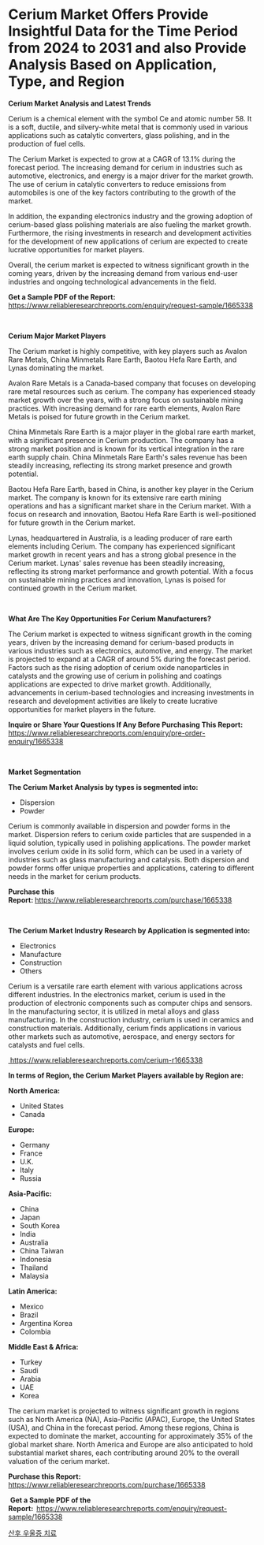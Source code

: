 <p><h1>Cerium Market Offers Provide Insightful Data for the Time Period from 2024 to 2031 and also Provide Analysis Based on Application, Type, and Region</h1></p><p><strong>Cerium Market Analysis and Latest Trends</strong></p>
<p><p>Cerium is a chemical element with the symbol Ce and atomic number 58. It is a soft, ductile, and silvery-white metal that is commonly used in various applications such as catalytic converters, glass polishing, and in the production of fuel cells.</p><p>The Cerium Market is expected to grow at a CAGR of 13.1% during the forecast period. The increasing demand for cerium in industries such as automotive, electronics, and energy is a major driver for the market growth. The use of cerium in catalytic converters to reduce emissions from automobiles is one of the key factors contributing to the growth of the market.</p><p>In addition, the expanding electronics industry and the growing adoption of cerium-based glass polishing materials are also fueling the market growth. Furthermore, the rising investments in research and development activities for the development of new applications of cerium are expected to create lucrative opportunities for market players.</p><p>Overall, the cerium market is expected to witness significant growth in the coming years, driven by the increasing demand from various end-user industries and ongoing technological advancements in the field.</p></p>
<p><strong>Get a Sample PDF of the Report:&nbsp;</strong> <a href="https://www.reliableresearchreports.com/enquiry/request-sample/1665338">https://www.reliableresearchreports.com/enquiry/request-sample/1665338</a></p>
<p>&nbsp;</p>
<p><strong>Cerium Major Market Players</strong></p>
<p><p>The Cerium market is highly competitive, with key players such as Avalon Rare Metals, China Minmetals Rare Earth, Baotou Hefa Rare Earth, and Lynas dominating the market. </p><p>Avalon Rare Metals is a Canada-based company that focuses on developing rare metal resources such as cerium. The company has experienced steady market growth over the years, with a strong focus on sustainable mining practices. With increasing demand for rare earth elements, Avalon Rare Metals is poised for future growth in the Cerium market.</p><p>China Minmetals Rare Earth is a major player in the global rare earth market, with a significant presence in Cerium production. The company has a strong market position and is known for its vertical integration in the rare earth supply chain. China Minmetals Rare Earth's sales revenue has been steadily increasing, reflecting its strong market presence and growth potential.</p><p>Baotou Hefa Rare Earth, based in China, is another key player in the Cerium market. The company is known for its extensive rare earth mining operations and has a significant market share in the Cerium market. With a focus on research and innovation, Baotou Hefa Rare Earth is well-positioned for future growth in the Cerium market.</p><p>Lynas, headquartered in Australia, is a leading producer of rare earth elements including Cerium. The company has experienced significant market growth in recent years and has a strong global presence in the Cerium market. Lynas' sales revenue has been steadily increasing, reflecting its strong market performance and growth potential. With a focus on sustainable mining practices and innovation, Lynas is poised for continued growth in the Cerium market.</p></p>
<p>&nbsp;</p>
<p><strong>What Are The Key Opportunities For Cerium Manufacturers?</strong></p>
<p><p>The Cerium market is expected to witness significant growth in the coming years, driven by the increasing demand for cerium-based products in various industries such as electronics, automotive, and energy. The market is projected to expand at a CAGR of around 5% during the forecast period. Factors such as the rising adoption of cerium oxide nanoparticles in catalysts and the growing use of cerium in polishing and coatings applications are expected to drive market growth. Additionally, advancements in cerium-based technologies and increasing investments in research and development activities are likely to create lucrative opportunities for market players in the future.</p></p>
<p><strong>Inquire or Share Your Questions If Any Before Purchasing This Report:</strong> <a href="https://www.reliableresearchreports.com/enquiry/pre-order-enquiry/1665338">https://www.reliableresearchreports.com/enquiry/pre-order-enquiry/1665338</a></p>
<p>&nbsp;</p>
<p><strong>Market Segmentation</strong></p>
<p><strong>The Cerium Market Analysis by types is segmented into:</strong></p>
<p><ul><li>Dispersion</li><li>Powder</li></ul></p>
<p><p>Cerium is commonly available in dispersion and powder forms in the market. Dispersion refers to cerium oxide particles that are suspended in a liquid solution, typically used in polishing applications. The powder market involves cerium oxide in its solid form, which can be used in a variety of industries such as glass manufacturing and catalysis. Both dispersion and powder forms offer unique properties and applications, catering to different needs in the market for cerium products.</p></p>
<p><strong>Purchase this Report:&nbsp;</strong><a href="https://www.reliableresearchreports.com/purchase/1665338">https://www.reliableresearchreports.com/purchase/1665338</a></p>
<p>&nbsp;</p>
<p><strong>The Cerium Market Industry Research by Application is segmented into:</strong></p>
<p><ul><li>Electronics</li><li>Manufacture</li><li>Construction</li><li>Others</li></ul></p>
<p><p>Cerium is a versatile rare earth element with various applications across different industries. In the electronics market, cerium is used in the production of electronic components such as computer chips and sensors. In the manufacturing sector, it is utilized in metal alloys and glass manufacturing. In the construction industry, cerium is used in ceramics and construction materials. Additionally, cerium finds applications in various other markets such as automotive, aerospace, and energy sectors for catalysts and fuel cells.</p></p>
<p><a href="https://www.reliableresearchreports.com/cerium-r1665338">&nbsp;https://www.reliableresearchreports.com/cerium-r1665338</a></p>
<p><strong>In terms of Region, the Cerium Market Players available by Region are:</strong></p>
<p>
    <p> <strong> North America: </strong>
        <ul>
            <li>United States</li>
            <li>Canada</li>
        </ul>
        </p> 
    <p> <strong> Europe: </strong>
        <ul>
            <li>Germany</li>
            <li>France</li>
            <li>U.K.</li>
            <li>Italy</li>
            <li>Russia</li>
        </ul>
        </p> 
    <p> <strong> Asia-Pacific: </strong>
        <ul>
            <li>China</li>
            <li>Japan</li>
            <li>South Korea</li>
            <li>India</li>
            <li>Australia</li>
            <li>China Taiwan</li>
            <li>Indonesia</li>
            <li>Thailand</li>
            <li>Malaysia</li>
        </ul>
        </p> 
    <p> <strong> Latin America: </strong>
        <ul>
            <li>Mexico</li>
            <li>Brazil</li>
            <li>Argentina Korea</li>
            <li>Colombia</li>
        </ul>
        </p> 
    <p> <strong> Middle East & Africa: </strong>
        <ul>
            <li>Turkey</li>
            <li>Saudi</li>
            <li>Arabia</li>
            <li>UAE</li>
            <li>Korea</li>
        </ul>
    </p>
    </p>
<p><p>The cerium market is projected to witness significant growth in regions such as North America (NA), Asia-Pacific (APAC), Europe, the United States (USA), and China in the forecast period. Among these regions, China is expected to dominate the market, accounting for approximately 35% of the global market share. North America and Europe are also anticipated to hold substantial market shares, each contributing around 20% to the overall valuation of the cerium market.</p></p>
<p><strong>Purchase this Report: </strong><a href="https://www.reliableresearchreports.com/purchase/1665338">https://www.reliableresearchreports.com/purchase/1665338</a></p>
<p>&nbsp;<strong>Get a Sample PDF of the Report:&nbsp;&nbsp;</strong><a href="https://www.reliableresearchreports.com/enquiry/request-sample/1665338">https://www.reliableresearchreports.com/enquiry/request-sample/1665338</a></p>
<p><strong></strong></p>
<p><p><a href="https://github.com/LoganRew1964/Market-Research-Report-List-1/blob/main/50150025220.md">산후 우울증 치료</a></p></p>